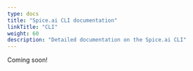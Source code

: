 ```yaml
---
type: docs
title: "Spice.ai CLI documentation"
linkTitle: "CLI"
weight: 60
description: "Detailed documentation on the Spice.ai CLI"
---
```


Coming soon!
